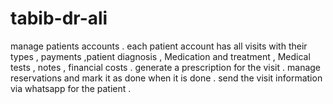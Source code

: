 # tabib-dr-ali
manage patients accounts . each patient account has all visits with their types , payments ,patient diagnosis , Medication and treatment , Medical tests , notes , financial costs . generate a  prescription for the visit . manage reservations and mark it as done when it is done . send the visit information via whatsapp for the patient .

